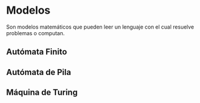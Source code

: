 # Modelos

Son modelos matemáticos que pueden leer un lenguaje con el cual resuelve
problemas o computan.

## Autómata Finito

## Autómata de Pila

## Máquina de Turing
